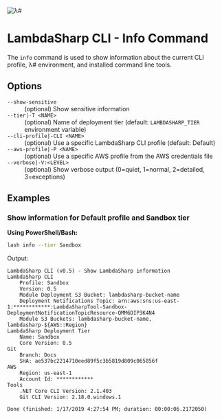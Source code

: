 ![λ#](../../../Docs/LambdaSharp_v2_small.png)

# LambdaSharp CLI - Info Command

The `info` command is used to show information about the current CLI profile, λ# environment, and installed command line tools.

## Options

<dl>

<dt><code>--show-sensitive</code></dt>
<dd>(optional) Show sensitive information</dd>

<dt><code>--tier|-T &lt;NAME&gt;</code></dt>
<dd>(optional) Name of deployment tier (default: <code>LAMBDASHARP_TIER</code> environment variable)</dd>

<dt><code>--cli-profile|-CLI &lt;NAME&gt;</code></dt>
<dd>(optional) Use a specific LambdaSharp CLI profile (default: Default)</dd>

<dt><code>--aws-profile|-P &lt;NAME&gt;</code></dt>
<dd>(optional) Use a specific AWS profile from the AWS credentials file</dd>

<dt><code>--verbose|-V:&lt;LEVEL&gt;</code></dt>
<dd>(optional) Show verbose output (0=quiet, 1=normal, 2=detailed, 3=exceptions)</dd>

</dl>

## Examples

### Show information for Default profile and Sandbox tier

__Using PowerShell/Bash:__
```bash
lash info --tier Sandbox
```

Output:
```
LambdaSharp CLI (v0.5) - Show LambdaSharp information
LambdaSharp CLI
    Profile: Sandbox
    Version: 0.5
    Module Deployment S3 Bucket: lambdasharp-bucket-name
    Deployment Notifications Topic: arn:aws:sns:us-east-1:************:LambdaSharpTool-Sandbox-DeploymentNotificationTopicResource-QMM6DIP3K4N4
    Module S3 Buckets: lambdasharp-bucket-name, lambdasharp-${AWS::Region}
LambdaSharp Deployment Tier
    Name: Sandbox
    Core Version: 0.5
Git
    Branch: Docs
    SHA: ae537bc2214710eed89f5c3b5819d809c065856f
AWS
    Region: us-east-1
    Account Id: ************
Tools
    .NET Core CLI Version: 2.1.403
    Git CLI Version: 2.18.0.windows.1

Done (finished: 1/17/2019 4:27:54 PM; duration: 00:00:06.2172050)
```
